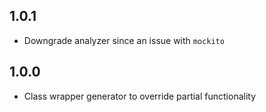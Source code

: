 ## 1.0.1

* Downgrade analyzer since an issue with `mockito`

## 1.0.0

* Class wrapper generator to override partial functionality
